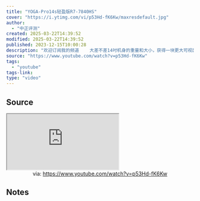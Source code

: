 ```yaml
---
title: "YOGA-Pro14s轻盈版R7-7840HS"
cover: "https://i.ytimg.com/vi/p53Hd-fK6Kw/maxresdefault.jpg"
author:
  - "中正评测"
created: 2025-03-22T14:39:52
modified: 2025-03-22T14:39:52
published: 2023-12-15T10:00:28
description: "欢迎订阅我的频道    大差不差14吋机身的重量和大小，获得一块更大可视面积的屏。是这个机器最显性的优点。至于高分辨率，并不会明显有感于2560*1600、2880*1800的屏。不过明显有感于1920*1200。这块屏其实有点初代Y9000P那块2560*1600的16比10的屏，给行业带来的意义。只不过轻薄本的声量、影响力，远不及游戏本。希望后续其他厂家也跟进，把这块屏的机器"
source: "https://www.youtube.com/watch?v=p53Hd-fK6Kw"
tags:
  - "youtube"
tags-link:
type: "video"
---
```

## Source

<iframe src="https://www.youtube.com/embed/p53Hd-fK6Kw" allow="accelerometer; autoplay; clipboard-write; encrypted-media; gyroscope; picture-in-picture; web-share" referrerpolicy="strict-origin-when-cross-origin" allowfullscreen></iframe>
<center>via: <a href='https://www.youtube.com/watch?v=p53Hd-fK6Kw' target='_blank' class='external-link'>https://www.youtube.com/watch?v=p53Hd-fK6Kw</a></center>

## Notes

